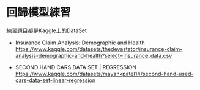 # 回歸模型練習
練習題目都是Kaggle上的DataSet

+ Insurance Claim Analysis: Demographic and Health<br>
https://www.kaggle.com/datasets/thedevastator/insurance-claim-analysis-demographic-and-health?select=insurance_data.csv

+ SECOND HAND CARS DATA SET | REGRESSION<br>
https://www.kaggle.com/datasets/mayankpatel14/second-hand-used-cars-data-set-linear-regression
